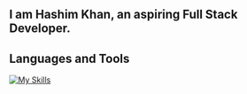 ##  I am Hashim Khan, an aspiring Full Stack Developer.


## Languages and Tools

[![My Skills](https://skillicons.dev/icons?i=java,python,js,html,css,linux,spring,react,nodejs,mysql,mongodb,aws&perline=12)](https://skillicons.dev)
